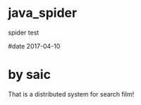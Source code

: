 # java_spider
spider test


#date 2017-04-10
# by saic



That is a distributed system for search film!